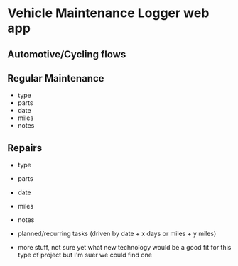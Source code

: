 
# Vehicle Maintenance Logger web app

## Automotive/Cycling flows

## Regular Maintenance 
* type 
* parts 
* date
* miles
* notes

## Repairs
* type
* parts
* date
* miles
* notes

* planned/recurring tasks (driven by date + x days or miles + y miles)

* more stuff, not sure yet what new technology would be a good fit for this type of project but I'm suer we could find one
